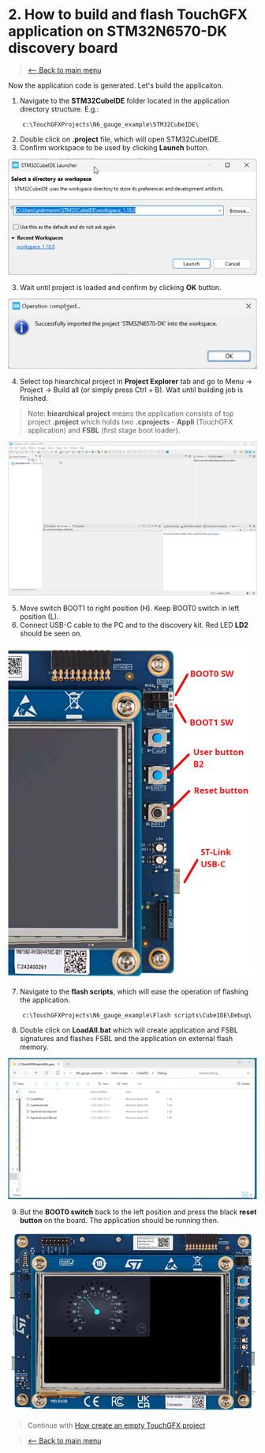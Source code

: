 # 2. How to build and flash TouchGFX application on STM32N6570-DK discovery board
> [<-- Back to main menu](README.md)

Now the application code is generated. Let's build the applicaiton.

1. Navigate to the **STM32CubeIDE** folder located in the application directory structure. E.g.:

```
    c:\TouchGFXProjects\N6_gauge_example\STM32CubeIDE\
```
2. Double click on **.project** file, which will open STM32CubeIDE.
3. Confirm workspace to be used by clicking **Launch** button.

![](imgs/stm32cubeide_01.png)

3. Wait until project is loaded and confirm by clicking **OK** button.

![](imgs/stm32cubeide_02.png)

4. Select top hiearchical project in **Project Explorer** tab and go to Menu -> Project -> Build all (or simply press Ctrl + B). Wait until building job is finished.
> Note: **hiearchical project** means the application consists of top project **.project** which holds two **.cprojects** - **Appli** (TouchGFX application) and **FSBL** (first stage boot loader).

![](imgs/stm32cubeide_03.gif)

5. Move switch BOOT1 to right position (H). Keep BOOT0 switch in left position (L).
6. Connect USB-C cable to the PC and to the discovery kit. Red LED **LD2** should be seen on.

![](imgs/Board.png)

7. Navigate to the **flash scripts**, which will ease the operation of flashing the application.

```
    c:\TouchGFXProjects\N6_gauge_example\Flash scripts\CubeIDE\Debug\
```

8. Double click on **LoadAll.bat** which will create application and FSBL signatures and flashes FSBL and the application on external flash memory.

![](imgs/flashing.gif)

9. But the **BOOT0 switch** back to the left position and press the black **reset button** on the board. The application should be running then.

![](imgs/apprunning.png)

> Continue with [How create an empty TouchGFX project](03_How_to_create_an_empty_TouchGFX_project.md)

> [<-- Back to main menu](README.md)